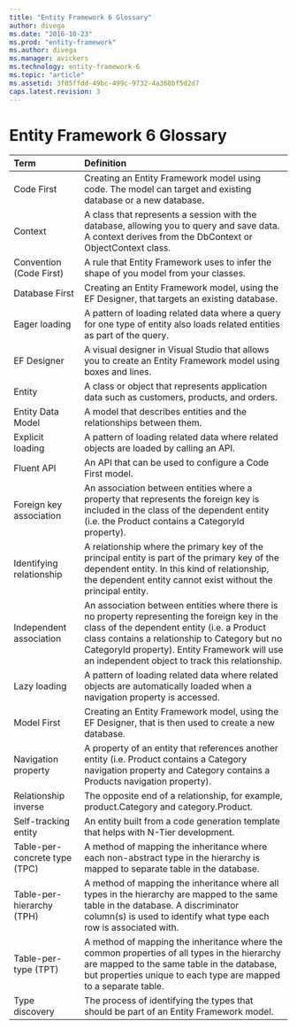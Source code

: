 ```yaml
---
title: "Entity Framework 6 Glossary"
author: divega
ms.date: "2016-10-23"
ms.prod: "entity-framework"
ms.author: divega
ms.manager: avickers
ms.technology: entity-framework-6
ms.topic: "article"
ms.assetid: 3f05ffdd-49bc-499c-9732-4a368bf5d2d7
caps.latest.revision: 3
---
```

# Entity Framework 6 Glossary
| Term                          | Definition                                                                                                                                                                                                                                                                                      |
|:------------------------------|:------------------------------------------------------------------------------------------------------------------------------------------------------------------------------------------------------------------------------------------------------------------------------------------------|
| Code First                    | Creating an Entity Framework model using code. The model can target and existing database or a new database.                                                                                                                                                                                    |
| Context                       | A class that represents a session with the database, allowing you to query and save data. A context derives from the DbContext or ObjectContext class.                                                                                                                                          |
| Convention (Code First)       | A rule that Entity Framework uses to infer the shape of you model from your classes.                                                                                                                                                                                                            |
| Database First                | Creating an Entity Framework model, using the EF Designer, that targets an existing database.                                                                                                                                                                                                   |
| Eager loading                 | A pattern of loading related data where a query for one type of entity also loads related entities as part of the query.                                                                                                                                                                        |
| EF Designer                   | A visual designer in Visual Studio that allows you to create an Entity Framework model using boxes and lines.                                                                                                                                                                                   |
| Entity                        | A class or object that represents application data such as customers, products, and orders.                                                                                                                                                                                                     |
| Entity Data Model             | A model that describes entities and the relationships between them.                                                                                                                                                                                                                             |
| Explicit loading              | A pattern of loading related data where related objects are loaded by calling an API.                                                                                                                                                                                                           |
| Fluent API                    | An API that can be used to configure a Code First model.                                                                                                                                                                                                                                        |
| Foreign key association       | An association between entities where a property that represents the foreign key is included in the class of the dependent entity (i.e. the Product contains a CategoryId property).                                                                                                            |
| Identifying relationship      | A relationship where the primary key of the principal entity is part of the primary key of the dependent entity. In this kind of relationship, the dependent entity cannot exist without the principal entity.                                                                                  |
| Independent association       | An association between entities where there is no property representing the foreign key in the class of the dependent entity (i.e. a Product class contains a relationship to Category but no CategoryId property). Entity Framework will use an independent object to track this relationship. |
| Lazy loading                  | A pattern of loading related data where related objects are automatically loaded when a navigation property is accessed.                                                                                                                                                                        |
| Model First                   | Creating an Entity Framework model, using the EF Designer, that is then used to create a new database.                                                                                                                                                                                          |
| Navigation property           | A property of an entity that references another entity (i.e. Product contains a Category navigation property and Category contains a Products navigation property).                                                                                                                             |
| Relationship inverse          | The opposite end of a relationship, for example, product.Category and category.Product.                                                                                                                                                                                                         |
| Self-tracking entity          | An entity built from a code generation template that helps with N-Tier development.                                                                                                                                                                                                             |
| Table-per-concrete type (TPC) | A method of mapping the inheritance where each non-abstract type in the hierarchy is mapped to separate table in the database.                                                                                                                                                                  |
| Table-per-hierarchy (TPH)     | A method of mapping the inheritance where all types in the hierarchy are mapped to the same table in the database. A discriminator column(s) is used to identify what type each row is associated with.                                                                                         |
| Table-per-type (TPT)          | A method of mapping the inheritance where the common properties of all types in the hierarchy are mapped to the same table in the database, but properties unique to each type are mapped to a separate table.                                                                                  |
| Type discovery                | The process of identifying the types that should be part of an Entity Framework model.                                                                                                                                                                                                          |
